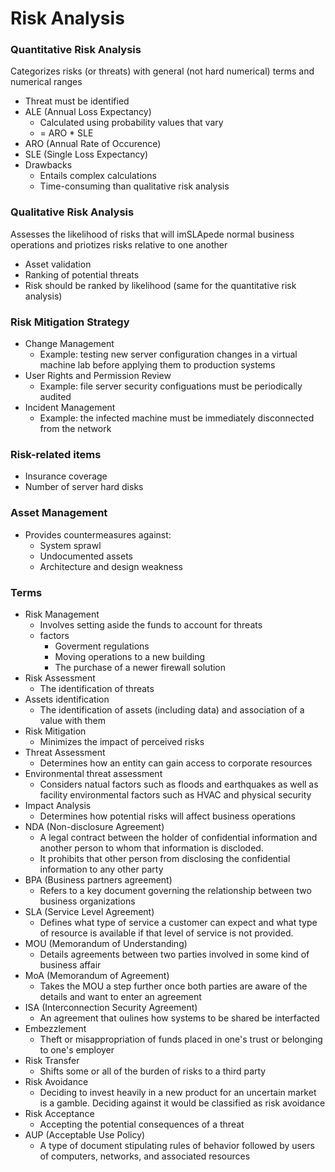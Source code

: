# Risk Analysis

### Quantitative Risk Analysis
Categorizes risks (or threats) with general (not hard numerical) terms and numerical ranges
* Threat must be identified
* ALE (Annual Loss Expectancy)
  * Calculated using probability values that vary
  * = ARO * SLE
* ARO (Annual Rate of Occurence)
* SLE (Single Loss Expectancy)
* Drawbacks
  * Entails complex calculations
  * Time-consuming than qualitative risk analysis

### Qualitative Risk Analysis
Assesses the likelihood of risks that will imSLApede normal business operations and priotizes risks relative to one another
* Asset validation
* Ranking of potential threats
* Risk should be ranked by likelihood (same for the quantitative risk analysis)

### Risk Mitigation Strategy
* Change Management
  * Example: testing new server configuration changes in a virtual machine lab before applying them to production systems 
* User Rights and Permission Review
  * Example: file server security configuations must be periodically audited
* Incident Management
  * Example: the infected machine must be immediately disconnected from the network

### Risk-related items
* Insurance coverage
* Number of server hard disks

### Asset Management
* Provides countermeasures against:
  * System sprawl
  * Undocumented assets
  * Architecture and design weakness

### Terms
* Risk Management
  * Involves setting aside the funds to account for threats
  * factors
    * Goverment regulations
    * Moving operations to a new building
    * The purchase of a newer firewall solution
* Risk Assessment
  * The identification of threats
* Assets identification
  * The identification of assets (including data) and association of a value with them
* Risk Mitigation
  * Minimizes the impact of perceived risks
* Threat Assessment
  * Determines how an entity can gain access to corporate resources
* Environmental threat assessment
  * Considers natual factors such as floods and earthquakes as well as facility environmental factors such as HVAC and physical security
* Impact Analysis
  * Determines how potential risks will affect business operations
* NDA (Non-disclosure Agreement)
  * A legal contract between the holder of confidential information and another person to whom that information is discloded.
  * It prohibits that other person from disclosing the confidential information to any other party
* BPA (Business partners agreement)
  * Refers to a key document governing the relationship between two business organizations
* SLA (Service Level Agreement)
  * Defines what type of service a customer can expect and what type of resource is available if that level of service is not provided.
* MOU (Memorandum of Understanding)
  * Details agreements between two parties involved in some kind of business affair
* MoA (Memorandum of Agreement)
  * Takes the MOU a step further once both parties are aware of the details and want to enter an agreement
* ISA (Interconnection Security Agreement)
  * An agreement that oulines how systems to be shared be interfacted
* Embezzlement
  * Theft or misappropriation of funds placed in one's trust or belonging to one's employer
* Risk Transfer
  * Shifts some or all of the burden of risks to a third party
* Risk Avoidance
  * Deciding to invest heavily in a new product for an uncertain market is a gamble. Deciding against it would be classified as risk avoidance
* Risk Acceptance
  * Accepting the potential consequences of a threat
* AUP (Acceptable Use Policy)
  * A type of document stipulating rules of behavior followed by users of computers, networks, and associated resources
  
